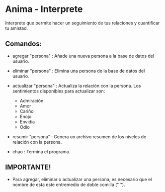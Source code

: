 # Anima - Interprete

Interprete que permite hacer un seguimiento de tus relaciones y cuantificar tu amistad.

## Comandos:

* agregar "persona" : Añade una nueva persona a la base de datos del usuario.

* eliminar "persona" : Elimina una persona de la base de datos del usuario. 

* actualizar "persona" : Actualiza la relación con la persona. Los sentimientos disponibles para actualizar son: 
    * Admiración
    * Amor 
    * Cariño 
    * Enojo 
    * Envidia 
    * Odio

* resumir "persona" : Genera un archivo resumen de los niveles de relación con la persona. 

* chao : Termina el programa.

## __IMPORTANTE!__
* Para agregar, eliminar o actualizar una persona, es necesario que el nombre de esta este entremedio de doble comilla (" ").
